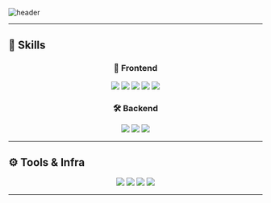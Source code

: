 ![header](https://capsule-render.vercel.app/api?type=speech&height=200&color=gradient&text=Welcome!&desc=JinHyeok%20GitHub&descSize=25&fontAlignY=35&fontSize=80&strokeWidth=0)


---

## 🦾 Skills

<div align="center">

### 🎨 Frontend  
<img src="https://img.shields.io/badge/react-61DAFB.svg?&style=for-the-badge&logo=react&logoColor=white"/>  
<img src="https://img.shields.io/badge/html5-E34F26.svg?&style=for-the-badge&logo=html5&logoColor=white"/>  
<img src="https://img.shields.io/badge/css3-1572B6.svg?&style=for-the-badge&logo=css3&logoColor=white"/>  
<img src="https://img.shields.io/badge/javascript-F7DF1E.svg?&style=for-the-badge&logo=javascript&logoColor=black"/>  
<img src="https://img.shields.io/badge/firebase-FFCA28.svg?&style=for-the-badge&logo=firebase&logoColor=white"/>  

### 🛠 Backend  
<img src="https://img.shields.io/badge/python-3776AB.svg?&style=for-the-badge&logo=python&logoColor=white"/>  
<img src="https://img.shields.io/badge/php-777BB4.svg?&style=for-the-badge&logo=php&logoColor=white"/>  
<img src="https://img.shields.io/badge/mysql-4479A1.svg?&style=for-the-badge&logo=mysql&logoColor=white"/>  

</div>

---

## ⚙️ Tools & Infra

<div align="center">

<img src="https://img.shields.io/badge/git-F05032.svg?&style=for-the-badge&logo=git&logoColor=white"/>  
<img src="https://img.shields.io/badge/github-181717.svg?&style=for-the-badge&logo=github&logoColor=white"/>  
<img src="https://img.shields.io/badge/figma-F24E1E.svg?&style=for-the-badge&logo=figma&logoColor=white"/>  
<img src="https://img.shields.io/badge/notion-000000.svg?&style=for-the-badge&logo=notion&logoColor=white"/>  

</div>

---

<div align="center">

</div>

